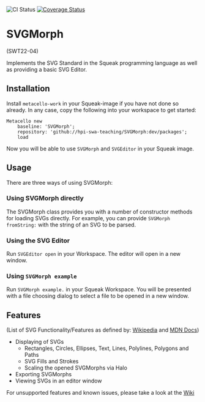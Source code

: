 ![CI Status](https://github.com/hpi-swa-teaching/SVGMorph/actions/workflows/ci.yml/badge.svg)
[![Coverage Status](https://coveralls.io/repos/github/hpi-swa-teaching/SVGMorph/badge.svg?branch=coverage-ci)](https://coveralls.io/github/hpi-swa-teaching/SVGMorph?branch=coverage-ci)

# SVGMorph
(SWT22-04)

Implements the SVG Standard in the Squeak programming language as well as providing a basic SVG Editor. 

## Installation
Install `metacello-work` in your Squeak-image if you have not done so already. In any case, copy the following into your workspace to get started:
```smalltalk
Metacello new
    baseline: 'SVGMorph';
    repository: 'github://hpi-swa-teaching/SVGMorph:dev/packages';
    load
```

Now you will be able to use `SVGMorph` and `SVGEditor` in your Squeak image.

## Usage

There are three ways of using SVGMorph:

### Using SVGMorph directly

The SVGMorph class provides you with a number of constructor methods for loading SVGs directly. For example, you can provide `SVGMorph fromString:` with the string of an SVG to be parsed.

### Using the SVG Editor

Run `SVGEditor open` in your Workspace. The editor will open in a new window.

### Using `SVGMorph example`

Run `SVGMorph example.` in your Squeak Workspace. You will be presented with a file choosing dialog to select a file to be opened in a new window.

## Features

(List of SVG Functionality/Features as defined by: [Wikipedia](https://en.wikipedia.org/wiki/Scalable_Vector_Graphics) and  [MDN Docs](https://developer.mozilla.org/en-US/docs/Web/SVG/Tutorial))

- Displaying of SVGs
    - Rectangles, Circles, Ellipses, Text, Lines, Polylines, Polygons and Paths
    - SVG Fills and Strokes
    - Scaling the opened SVGMorphs via Halo
- Exporting SVGMorphs
- Viewing SVGs in an editor window

For unsupported features and known issues, please take a look at the [Wiki](https://github.com/hpi-swa-teaching/SVGMorph/wiki/Known-Issues-and-unsupported-features)
